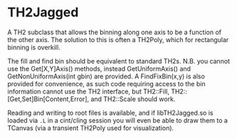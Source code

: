 # TH2Jagged

A TH2 subclass that allows the binning along one axis to be a function of
the other axis. The solution to this is often a TH2Poly, which for rectangular
binning is overkill.

The fill and find bin should be equivalent to standard TH2s. N.B. you cannot
use the Get[X,Y]Axis() methods, instead GetUniformAxis() and
GetNonUniformAxis(int gbin) are provided. A FindFixBin(x,y) is also provided
for convenience, as such code requiring access to the bin information cannot
use the TH2 interface, but TH2::Fill, TH2::[Get,Set]Bin[Content,Error], and
TH2::Scale should work.

Reading and writing to root files is available, and if libTH2Jagged.so is
loaded via `.L` in a cint/cling session you will even be able to draw them to a
TCanvas (via a transient TH2Poly used for visualization).
